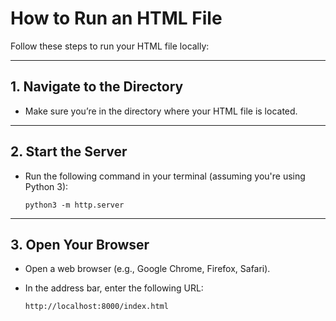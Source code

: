# How to Run an HTML File

Follow these steps to run your HTML file locally:

---

## 1. Navigate to the Directory

- Make sure you’re in the directory where your HTML file is located.

---

## 2. Start the Server

- Run the following command in your terminal (assuming you're using Python 3):

  ```
  python3 -m http.server
  ```

---

## 3. Open Your Browser

- Open a web browser (e.g., Google Chrome, Firefox, Safari).
- In the address bar, enter the following URL:

  ```
  http://localhost:8000/index.html
  ```